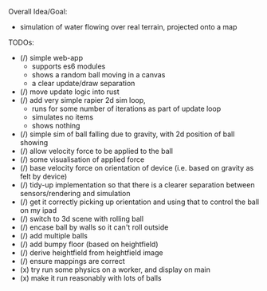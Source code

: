 Overall Idea/Goal:

- simulation of water flowing over real terrain, projected onto a map

TODOs:

- (/) simple web-app
  - supports es6 modules
  - shows a random ball moving in a canvas
  - a clear update/draw separation
- (/) move update logic into rust
- (/) add very simple rapier 2d sim loop,
  - runs for some number of iterations as part of update loop
  - simulates no items
  - shows nothing
- (/) simple sim of ball falling due to gravity, with 2d position of ball showing
- (/) allow velocity force to be applied to the ball
- (/) some visualisation of applied force
- (/) base velocity force on orientation of device (i.e. based on gravity as felt by device)
- (/) tidy-up implementation so that there is a clearer separation between sensors/rendering and simulation
- (/) get it correctly picking up orientation and using that to control the ball on my ipad
- (/) switch to 3d scene with rolling ball
- (/) encase ball by walls so it can't roll outside
- (/) add multiple balls
- (/) add bumpy floor (based on heightfield)
- (/) derive heightfield from heightfield image
- (/) ensure mappings are correct
- (x) try run some physics on a worker, and display on main
- (x) make it run reasonably with lots of balls
